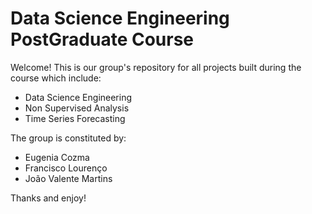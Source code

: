 # Data Science Engineering PostGraduate Course

Welcome! This is our group's repository for all projects built during the course which include: 

- Data Science Engineering
- Non Supervised Analysis
- Time Series Forecasting

The group is constituted by:

- Eugenia Cozma
- Francisco Lourenço
- João Valente Martins

Thanks and enjoy!